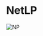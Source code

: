 # NetLP



![NP](https://github.com/lakshRP/NetLP/assets/91580291/0a880021-bfe9-4070-85e6-8fcf06c115e6)
